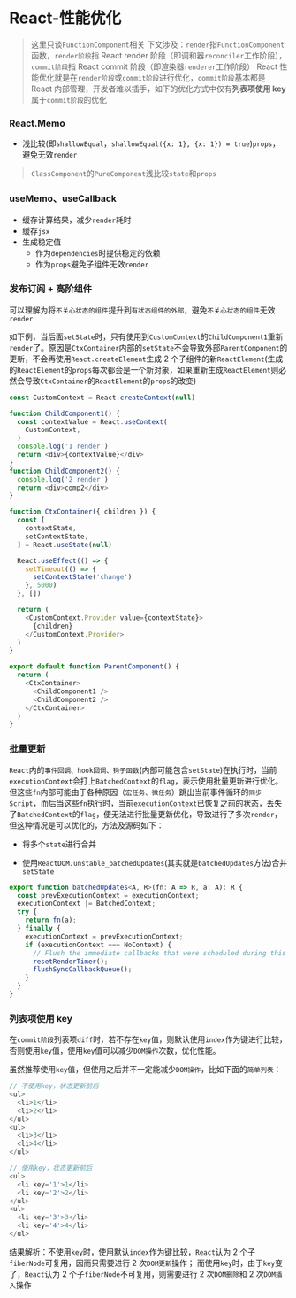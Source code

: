 # React-性能优化

> 这里只谈`FunctionComponent`相关
> 下文涉及：`render`指`FunctionComponent`函数，`render阶段`指 React render 阶段（即调和器`reconciler`工作阶段），`commit阶段`指 React commit 阶段（即渲染器`renderer`工作阶段）
> React 性能优化就是在`render阶段`或`commit阶段`进行优化，`commit阶段`基本都是 React 内部管理，开发者难以插手，如下的优化方式中仅有**列表项使用 key**属于`commit阶段`的优化

### React.Memo

- 浅比较(即`shallowEqual`，`shallowEqual({x: 1}, {x: 1}) = true`)`props`，避免无效`render`

> `ClassComponent`的`PureComponent`浅比较`state`和`props`

### useMemo、useCallback

- 缓存计算结果，减少`render`耗时
- 缓存`jsx`
- 生成稳定值
  - 作为`dependencies`时提供稳定的依赖
  - 作为`props`避免子组件无效`render`

### 发布订阅 + 高阶组件

可以理解为将`不关心状态的组件`提升到`有状态组件的外部`，避免`不关心状态的组件`无效`render`

如下例，当后面`setState`时，只有使用到`CustomContext`的`ChildComponent1`重新`render`了。原因是`CtxContainer`内部的`setState`不会导致外部`ParentComponent`的更新，不会再使用`React.createElement`生成 2 个子组件的新`ReactElement`(生成的`ReactElement`的`props`每次都会是一个新对象，如果重新生成`ReactElement`则必然会导致`CtxContainer`的`ReactElement`的`props`的改变)

```ts
const CustomContext = React.createContext(null)

function ChildComponent1() {
  const contextValue = React.useContext(
    CustomContext,
  )
  console.log('1 render')
  return <div>{contextValue}</div>
}
function ChildComponent2() {
  console.log('2 render')
  return <div>comp2</div>
}

function CtxContainer({ children }) {
  const [
    contextState,
    setContextState,
  ] = React.useState(null)

  React.useEffect(() => {
    setTimeout(() => {
      setContextState('change')
    }, 5000)
  }, [])

  return (
    <CustomContext.Provider value={contextState}>
      {children}
    </CustomContext.Provider>
  )
}

export default function ParentComponent() {
  return (
    <CtxContainer>
      <ChildComponent1 />
      <ChildComponent2 />
    </CtxContainer>
  )
}
```

### 批量更新

`React`内的`事件回调、hook回调、钩子函数`(内部可能包含`setState`)在执行时，当前`executionContext`会打上`BatchedContext`的`flag`，表示使用批量更新进行优化。但这些`fn`内部可能由于各种原因（`宏任务、微任务`）跳出当前事件循环的`同步Script`，而后当这些`fn`执行时，当前`executionContext`已恢复之前的状态，丢失了`BatchedContext`的`flag`，便无法进行批量更新优化，导致进行了多次`render`，但这种情况是可以优化的，方法及源码如下：

- 将多个`state`进行合并

- 使用`ReactDOM.unstable_batchedUpdates`(其实就是`batchedUpdates`方法)合并`setState`

```ts
export function batchedUpdates<A, R>(fn: A => R, a: A): R {
  const prevExecutionContext = executionContext;
  executionContext |= BatchedContext;
  try {
    return fn(a);
  } finally {
    executionContext = prevExecutionContext;
    if (executionContext === NoContext) {
      // Flush the immediate callbacks that were scheduled during this batch
      resetRenderTimer();
      flushSyncCallbackQueue();
    }
  }
}
```

### 列表项使用 key

在`commit阶段`列表项`diff`时，若不存在`key`值，则默认使用`index`作为键进行比较，否则使用`key`值，使用`key`值可以减少`DOM操作`次数，优化性能。

虽然推荐使用`key`值，但使用之后并不一定能减少`DOM操作`，比如下面的`简单列表`：

```ts
// 不使用key，状态更新前后
<ul>
  <li>1</li>
  <li>2</li>
</ul>
<ul>
  <li>3</li>
  <li>4</li>
</ul>

// 使用key，状态更新前后
<ul>
  <li key='1'>1</li>
  <li key='2'>2</li>
</ul>
<ul>
  <li key='3'>3</li>
  <li key='4'>4</li>
</ul>

```

结果解析：不使用`key`时，使用默认`index`作为键比较，`React`认为 2 个子`fiberNode`可复用，因而只需要进行 2 次`DOM更新`操作；
而使用`key`时，由于`key`变了，`React`认为 2 个子`fiberNode`不可复用，则需要进行 2 次`DOM删除`和 2 次`DOM插入`操作
